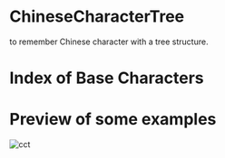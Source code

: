 # ChineseCharacterTree
to remember Chinese character with a tree structure.

# Index of Base Characters


# Preview of some examples

![cct](http://www.plantuml.com/plantuml/proxy?cache=no&src=https://raw.githubusercontent.com/imharrywu/ChineseCharacterTree/main/index.iuml)
